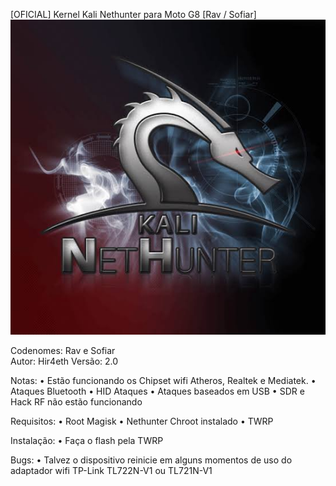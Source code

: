 [OFICIAL] Kernel Kali Nethunter para Moto G8 [Rav / Sofiar]
<img src="/docs/logo.png" alt="Logo"/>

Codenomes: Rav e Sofiar<br/>
Autor: Hir4eth
Versão: 2.0

Notas:
• Estão funcionando os Chipset wifi Atheros, Realtek e Mediatek.
• Ataques Bluetooth
• HID Ataques
• Ataques baseados em USB
• SDR e Hack RF não estão funcionando

Requisitos:
• Root Magisk
• Nethunter Chroot instalado
• TWRP

Instalação:
• Faça o flash pela TWRP

Bugs:
• Talvez o dispositivo reinicie em alguns momentos de uso do adaptador wifi TP-Link TL722N-V1 ou TL721N-V1
